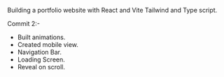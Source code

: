 Building a portfolio website with React and Vite Tailwind and Type script. 

Commit 2:-

- Built animations.
- Created mobile view.
- Navigation Bar.
- Loading Screen.
- Reveal on scroll.
